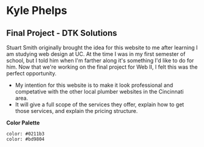 # Kyle Phelps
## Final Project - DTK Solutions

Stuart Smith originally brought the idea for this website to me after learning I am studying web design at UC. At the time I was in my first semester of school, but I told him when I'm farther along it's something I'd like to do for him. Now that we're working on the final project for Web II, I felt this was the perfect opportunity.

* My intention for this website is to make it look professional and competative with the other local plumber websites in the Cincinnati area. 
* It will give a full scope of the services they offer, explain how to get those services, and explain the pricing structure.

**Color Palette**
```
color: #0211b3
color: #bd9804